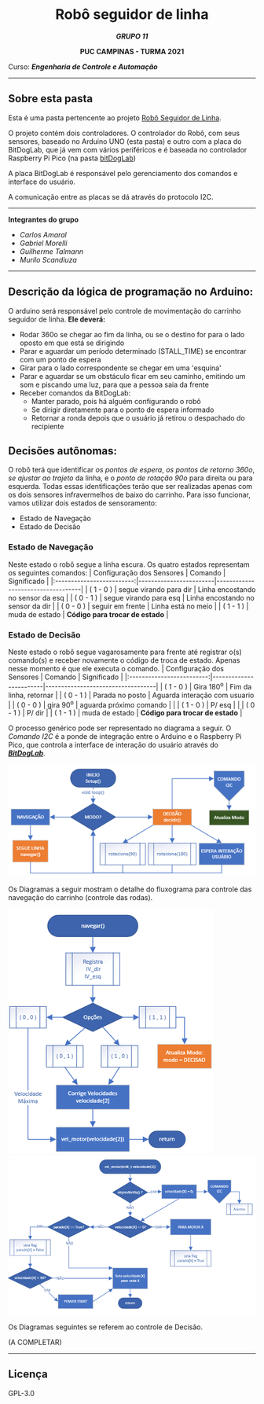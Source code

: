 <div align="center">

# Robô seguidor de linha 

***GRUPO 11***  

**PUC CAMPINAS - TURMA 2021**

</div>

Curso: ***Engenharia de Controle e Automação***

---

## Sobre esta pasta

Esta é uma pasta pertencente ao projeto [Robô Seguidor de Linha](../../Seguidor_de_linha/). 

O projeto contém dois controladores. O controlador do Robô, com seus sensores, baseado no Arduino UNO (esta pasta) e outro com a placa do BitDogLab, que já vem com vários periféricos e é baseada no controlador Raspberry Pi Pico (na pasta [bitDogLab](../bitDogLab/))

A placa BitDogLab é responsável pelo gerenciamento dos comandos e interface do usuário. 

A comunicação entre as placas se dá através do protocolo I2C.

---

**Integrantes do grupo**
- *Carlos Amaral*
- *Gabriel Morelli*
- *Guilherme Talmann*
- *Murilo Scandiuza* 

---

## Descrição da lógica de programação no Arduino:
O arduino será responsável pelo controle de movimentação do carrinho seguidor de linha. **Ele deverá:**
- Rodar 360o se chegar ao fim da linha, ou se o destino for para o lado oposto em que está se dirigindo
- Parar e aguardar um período determinado (STALL_TIME) se encontrar com um ponto de espera
- Girar para o lado correspondente se chegar em uma 'esquina' 
- Parar e aguardar se um obstáculo ficar em seu caminho, emitindo um som e piscando uma luz, para que a pessoa saia da frente
- Receber comandos da BitDogLab:
  - Manter parado, pois há alguém configurando o robô
  - Se dirigir diretamente para o ponto de espera informado
  - Retornar a ronda depois que o usuário já retirou o despachado do recipiente 

## Decisões autônomas:
O robô terá que identificar *os pontos de espera*, *os pontos de retorno 360o*, *se ajustar ao trajeto* da linha, e o *ponto de rotação 90o* para direita ou para esquerda. Todas essas identificações terão que ser realizadas apenas com os dois sensores infravermelhos de baixo do carrinho. 
Para isso funcionar, vamos utilizar dois estados de sensoramento:
- Estado de Navegação
- Estado de Decisão

### Estado de Navegação
Neste estado o robô segue a linha escura. Os quatro estados representam os seguintes comandos:
| Configuração dos Sensores | Comando                | Significado                       |
|:-------------------------:|------------------------|-----------------------------------|
|       ( 1  -  0 )         | segue virando para dir | Linha encostando no sensor da esq |
|       ( 0  -  1 )         | segue virando para esq | Linha encostando no sensor da dir |
|       ( 0  -  0 )         | seguir em frente       | Linha está no meio                |
|       ( 1  -  1 )         | muda de estado         | **Código para trocar de estado**      |

### Estado de Decisão
Neste estado o robô segue vagarosamente para frente até registrar o(s) comando(s) e receber novamente o código de troca de estado. Apenas nesse momento é que ele executa o comando.
| Configuração dos Sensores | Comando                | Significado                       |
|:-------------------------:|------------------------|-----------------------------------|
|       ( 1  -  0 )         | Gira 180<sup>o</sup>              | Fim da linha, retornar            |
|       ( 0  -  1 )         | Parada no posto        | Aguarda interação com usuario |
|       ( 0  -  0 )         | gira 90<sup>o</sup>               | aguarda próximo comando           |
|                           |      ( 1  -  0 )                  | P/ esq                            |
|                           |      ( 0  -  1 )                  | P/ dir                            |
|       ( 1  -  1 )         | muda de estado         | **Código para trocar de estado**      |

O processo genérico pode ser representado no diagrama a seguir. O *Comando I2C* é a ponde de integração entre o Arduino e o Raspberry Pi Pico, que controla a interface de interação do usuário através do [***BitDogLab***](../bitDogLab/). 

![Diagrama do Esquema Geral](../pics/Fluxograma01_small.png)

Os Diagramas a seguir mostram o detalhe do fluxograma para controle das navegação do carrinho (controle das rodas).

![Diagrama do Esquema do controle de Navegação](../pics/Fluxograma02_small.png)
![Diagrama detalhe da função vel_motor()](../pics/Fluxograma03_small.png)

Os Diagramas seguintes se referem ao controle de Decisão.

(A COMPLETAR)

---

## Licença

GPL-3.0